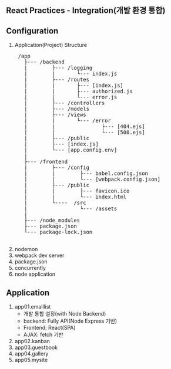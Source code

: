 ## React Practices - Integration(개발 환경 통합)

## Configuration
1. Application(Project) Structure
    <pre>
    /app
      ├--- /backend
      |        ├--- /logging
      |        |       └--- index.js
      |        ├--- /routes
      |        |       ├--- [index.js]
      |        |       ├--- authorized.js
      |        |       └--- error.js
      |        ├--- /controllers
      |        ├--- /models
      |        ├--- /views
      |        |       └--- /error
      |        |               ├--- [404.ejs]
      |        |               └--- [500.ejs]
      |        ├--- /public
      |        ├--- [index.js]
      |        └--- [app.config.env]
      |        
      ├--- /frontend
      |        ├--- /config 
      |        |        ├--- babel.config.json
      |        |        └--- [webpack.config.json]
      |        ├--- /public
      |        |        ├--- favicon.ico
      |        |        └--- index.html
      |        └----  /src        
      |                 └--- /assets
      |
      ├--- /node_modules
      ├--- package.json
      └--- package-lock.json
    </pre>
2. nodemon
3. webpack dev server
4. package.json
5. concurrently
6. node application

## Application
1. app01.emaillist
    - 개발 통합 설정(with Node Backend)
    - backend: Fully API(Node Express 기반)
    - Frontend: React(SPA)
    - AJAX: fetch 기반
2. app02.kanban
3. app03.guestbook
4. app04.gallery
5. app05.mysite